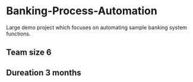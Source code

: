 # Banking-Process-Automation
Large demo project which focuses on automating sample banking system functions.

## Team size 6
## Dureation 3 months
